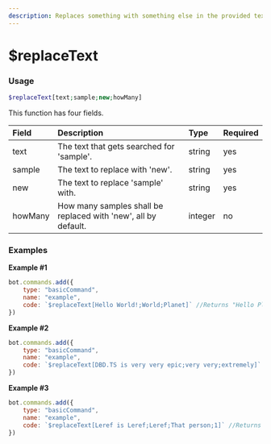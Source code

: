 ```yaml
---
description: Replaces something with something else in the provided text.
---
```


# $replaceText
### Usage
```php
$replaceText[text;sample;new;howMany]
```

This function has four fields.

| Field | Description | Type | Required |
| :--- | :--- | :--- | :--- |
| text | The text that gets searched for 'sample'. | string | yes
| sample | The text to replace with 'new'. | string | yes
| new | The text to replace 'sample' with. | string | yes
| howMany | How many samples shall be replaced with 'new', all by default. | integer | no

### Examples
**Example #1**
```javascript
bot.commands.add({
    type: "basicCommand",
    name: "example",
    code: `$replaceText[Hello World!;World;Planet]` //Returns "Hello Planet!"
})
```
**Example #2**
```javascript
bot.commands.add({
    type: "basicCommand",
    name: "example",
    code: `$replaceText[DBD.TS is very very epic;very very;extremely]` //Returns "DBD.TS is extremely epic"
})
```
**Example #3**
```javascript
bot.commands.add({
    type: "basicCommand",
    name: "example",
    code: `$replaceText[Leref is Leref;Leref;That person;1]` //Returns "That person is Leref"
})
```